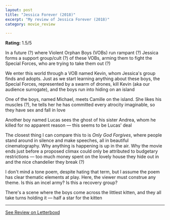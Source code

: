 ```yaml
---
layout: post
title: "Jessica Forever (2018)"
excerpt: "My review of Jessica Forever (2018)"
category: movie_review

---
```


**Rating:** 1.5/5

In a future (?) where Violent Orphan Boys (VOBs) run rampant (?) Jessica forms a support group/cult (?) of these VOBs, arming them to fight the Special Forces, who are trying to take them out (?)

We enter this world through a VOB named Kevin, whom Jessica's group finds and adopts. Just as we start learning anything about these boys, the Special Forces, represented by a swarm of drones, kill Kevin (aka our audience surrogate), and the boys run into hiding on an island

One of the boys, named Michael, meets Camille on the island. She likes his muscles (?), he tells her he has committed every atrocity imaginable, so they have sex and fall in love

Another boy named Lucas sees the ghost of his sister Andrea, whom he killed for no apparent reason — this seems to be Lucas' deal

The closest thing I can compare this to is <i>Only God Forgives</i>, where people stand around in silence and make speeches, all in beautiful cinematography. Why anything is happening is up in the air. Why the movie ends just before a proposed climax could only be attributed to budgetary restrictions — too much money spent on the lovely house they hide out in and the nice chandelier they break (?)

I don't mind a tone poem, despite hating that term, but I assume the poem has clear thematic elements at play. Here, the viewer must construe any theme. Is this an incel army? Is this a recovery group?

There's a scene where the boys come across the littlest kitten, and they all take turns holding it — half a star for the kitten

<hr>

[See Review on Letterboxd](https://boxd.it/4OZ1AD)
